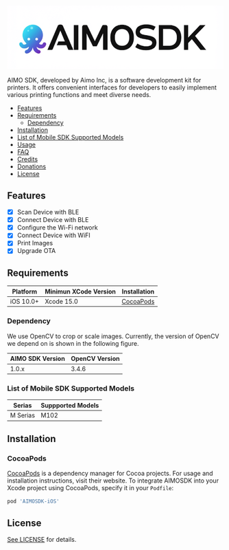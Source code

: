 ![AIMOSDK](https://raw.githubusercontent.com/Aimotech-software/AMSDK-iOS/master/AIMOSDKLogo.png)

AIMO SDK, developed by Aimo Inc, is a software development kit for printers. It offers convenient interfaces for developers to easily implement various printing functions and meet diverse needs. 

- [Features](#features)
- [Requirements](#requirements)
  + [Dependency](#dependency)
- [Installation](#installation)
- [List of Mobile SDK Supported Models](#list-of-mobile-sdk-supported-models)
- [Usage](https://github.com/Aimotech-software/AMSDK-iOS/blob/master/Documentation/Usage.md)
- [FAQ](#faq)
- [Credits](#credits)
- [Donations](#donations)
- [License](#license)

## Features

- [x] Scan Device with BLE
- [x] Connect Device with BLE 
- [x] Configure the Wi-Fi network
- [x] Connect Device with  WiFI
- [x] Print Images
- [x] Upgrade OTA 

## Requirements

| Platform                                             | Minimun XCode Version | Installation                                                                                                         
| ---------------------------------------------------- | --------------------- | -------------------------------------------------------------------------------------------------------------------- 
| iOS 10.0+                                            | Xcode 15.0            | [CocoaPods](#cocoapods)


### Dependency

We use OpenCV to crop or scale images. Currently, the version of OpenCV we depend on is shown in the following figure.

| AIMO SDK Version                                     | OpenCV Version 
| ---------------------------------------------------- | --------------------- 
| 1.0.x                                                | 3.4.6         


### List of Mobile SDK Supported Models

| Serias                                               | Suppported Models  
| ---------------------------------------------------- | --------------------- 
| M Serias                                             | M102      



## Installation

### CocoaPods

[CocoaPods](https://cocoapods.org) is a dependency manager for Cocoa projects. For usage and installation instructions, visit their website. To integrate AIMOSDK into your Xcode project using CocoaPods, specify it in your `Podfile`:

```ruby
pod 'AIMOSDK-iOS'
```


## License

[See LICENSE](https://github.com/Aimotech-software/AMSDK-ios/blob/master/LICENSE) for details.
